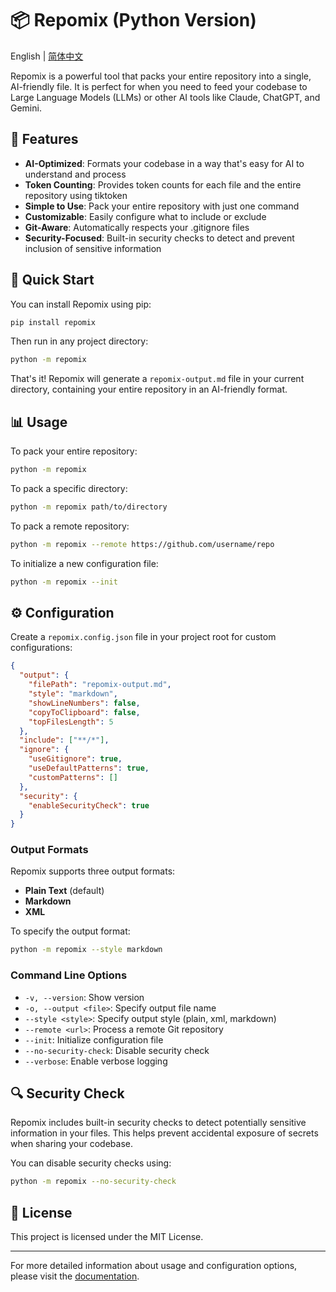 # 📦 Repomix (Python Version)

English | [简体中文](README_zh.md)

Repomix is a powerful tool that packs your entire repository into a single, AI-friendly file. It is perfect for when you need to feed your codebase to Large Language Models (LLMs) or other AI tools like Claude, ChatGPT, and Gemini.

## 🌟 Features

- **AI-Optimized**: Formats your codebase in a way that's easy for AI to understand and process
- **Token Counting**: Provides token counts for each file and the entire repository using tiktoken
- **Simple to Use**: Pack your entire repository with just one command
- **Customizable**: Easily configure what to include or exclude
- **Git-Aware**: Automatically respects your .gitignore files
- **Security-Focused**: Built-in security checks to detect and prevent inclusion of sensitive information

## 🚀 Quick Start

You can install Repomix using pip:

```bash
pip install repomix
```

Then run in any project directory:

```bash
python -m repomix
```

That's it! Repomix will generate a `repomix-output.md` file in your current directory, containing your entire repository in an AI-friendly format.

## 📊 Usage

To pack your entire repository:
```bash
python -m repomix
```

To pack a specific directory:
```bash
python -m repomix path/to/directory
```

To pack a remote repository:
```bash
python -m repomix --remote https://github.com/username/repo
```

To initialize a new configuration file:
```bash
python -m repomix --init
```

## ⚙️ Configuration

Create a `repomix.config.json` file in your project root for custom configurations:

```json
{
  "output": {
    "filePath": "repomix-output.md",
    "style": "markdown",
    "showLineNumbers": false,
    "copyToClipboard": false,
    "topFilesLength": 5
  },
  "include": ["**/*"],
  "ignore": {
    "useGitignore": true,
    "useDefaultPatterns": true,
    "customPatterns": []
  },
  "security": {
    "enableSecurityCheck": true
  }
}
```

### Output Formats

Repomix supports three output formats:

- **Plain Text** (default)
- **Markdown**
- **XML**

To specify the output format:
```bash
python -m repomix --style markdown
```

### Command Line Options

- `-v, --version`: Show version
- `-o, --output <file>`: Specify output file name
- `--style <style>`: Specify output style (plain, xml, markdown)
- `--remote <url>`: Process a remote Git repository
- `--init`: Initialize configuration file
- `--no-security-check`: Disable security check
- `--verbose`: Enable verbose logging

## 🔍 Security Check

Repomix includes built-in security checks to detect potentially sensitive information in your files. This helps prevent accidental exposure of secrets when sharing your codebase.

You can disable security checks using:
```bash
python -m repomix --no-security-check
```

## 📜 License

This project is licensed under the MIT License.

---
For more detailed information about usage and configuration options, please visit the [documentation](https://github.com/andersonby/python-repomix).
